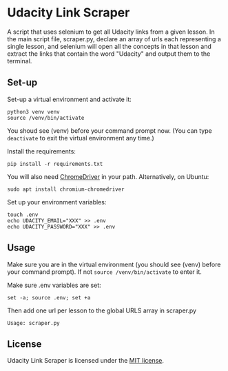 # Udacity Link Scraper

A script that uses selenium to get all Udacity links from a given lesson. In
the main script file, scraper.py, declare an array of urls each representing a
single lesson, and selenium will open all the concepts in that lesson and
extract the links that contain the word "Udacity" and output them to the
terminal.

## Set-up

Set-up a virtual environment and activate it:
```
python3 venv venv
source /venv/bin/activate
```
You shoud see (venv) before your command prompt now. (You can type `deactivate`
to exit the virtual environment any time.)

Install the requirements:
```
pip install -r requirements.txt
```

You will also need [ChromeDriver](https://chromedriver.chromium.org/) in your
path. Alternatively, on Ubuntu:
```
sudo apt install chromium-chromedriver
```

Set up your environment variables:
```
touch .env
echo UDACITY_EMAIL="XXX" >> .env
echo UDACITY_PASSWORD="XXX" >> .env
```

## Usage

Make sure you are in the virtual environment (you should see (venv) before your
command prompt). If not `source /venv/bin/activate` to enter it.

Make sure .env variables are set:
```
set -a; source .env; set +a
```
Then add one url per lesson to the global URLS array in scraper.py
```
Usage: scraper.py
```

## License

Udacity Link Scraper is licensed under the [MIT license](https://github.com/danrneal/udacity-link-scraper/blob/master/LICENSE).
